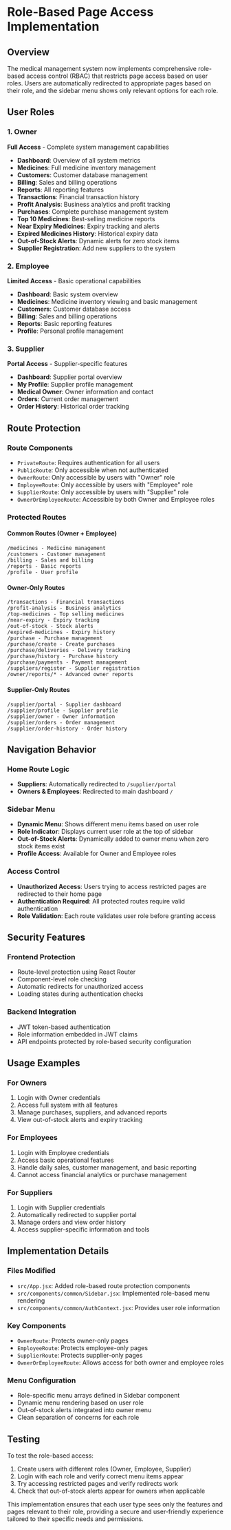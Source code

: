 # Role-Based Page Access Implementation

## Overview
The medical management system now implements comprehensive role-based access control (RBAC) that restricts page access based on user roles. Users are automatically redirected to appropriate pages based on their role, and the sidebar menu shows only relevant options for each role.

## User Roles

### 1. Owner
**Full Access** - Complete system management capabilities
- **Dashboard**: Overview of all system metrics
- **Medicines**: Full medicine inventory management
- **Customers**: Customer database management
- **Billing**: Sales and billing operations
- **Reports**: All reporting features
- **Transactions**: Financial transaction history
- **Profit Analysis**: Business analytics and profit tracking
- **Purchases**: Complete purchase management system
- **Top 10 Medicines**: Best-selling medicine reports
- **Near Expiry Medicines**: Expiry tracking and alerts
- **Expired Medicines History**: Historical expiry data
- **Out-of-Stock Alerts**: Dynamic alerts for zero stock items
- **Supplier Registration**: Add new suppliers to the system

### 2. Employee
**Limited Access** - Basic operational capabilities
- **Dashboard**: Basic system overview
- **Medicines**: Medicine inventory viewing and basic management
- **Customers**: Customer database access
- **Billing**: Sales and billing operations
- **Reports**: Basic reporting features
- **Profile**: Personal profile management

### 3. Supplier
**Portal Access** - Supplier-specific features
- **Dashboard**: Supplier portal overview
- **My Profile**: Supplier profile management
- **Medical Owner**: Owner information and contact
- **Orders**: Current order management
- **Order History**: Historical order tracking

## Route Protection

### Route Components
- `PrivateRoute`: Requires authentication for all users
- `PublicRoute`: Only accessible when not authenticated
- `OwnerRoute`: Only accessible by users with "Owner" role
- `EmployeeRoute`: Only accessible by users with "Employee" role
- `SupplierRoute`: Only accessible by users with "Supplier" role
- `OwnerOrEmployeeRoute`: Accessible by both Owner and Employee roles

### Protected Routes

#### Common Routes (Owner + Employee)
```
/medicines - Medicine management
/customers - Customer management
/billing - Sales and billing
/reports - Basic reports
/profile - User profile
```

#### Owner-Only Routes
```
/transactions - Financial transactions
/profit-analysis - Business analytics
/top-medicines - Top selling medicines
/near-expiry - Expiry tracking
/out-of-stock - Stock alerts
/expired-medicines - Expiry history
/purchase - Purchase management
/purchase/create - Create purchases
/purchase/deliveries - Delivery tracking
/purchase/history - Purchase history
/purchase/payments - Payment management
/suppliers/register - Supplier registration
/owner/reports/* - Advanced owner reports
```

#### Supplier-Only Routes
```
/supplier/portal - Supplier dashboard
/supplier/profile - Supplier profile
/supplier/owner - Owner information
/supplier/orders - Order management
/supplier/order-history - Order history
```

## Navigation Behavior

### Home Route Logic
- **Suppliers**: Automatically redirected to `/supplier/portal`
- **Owners & Employees**: Redirected to main dashboard `/`

### Sidebar Menu
- **Dynamic Menu**: Shows different menu items based on user role
- **Role Indicator**: Displays current user role at the top of sidebar
- **Out-of-Stock Alerts**: Dynamically added to owner menu when zero stock items exist
- **Profile Access**: Available for Owner and Employee roles

### Access Control
- **Unauthorized Access**: Users trying to access restricted pages are redirected to their home page
- **Authentication Required**: All protected routes require valid authentication
- **Role Validation**: Each route validates user role before granting access

## Security Features

### Frontend Protection
- Route-level protection using React Router
- Component-level role checking
- Automatic redirects for unauthorized access
- Loading states during authentication checks

### Backend Integration
- JWT token-based authentication
- Role information embedded in JWT claims
- API endpoints protected by role-based security configuration

## Usage Examples

### For Owners
1. Login with Owner credentials
2. Access full system with all features
3. Manage purchases, suppliers, and advanced reports
4. View out-of-stock alerts and expiry tracking

### For Employees
1. Login with Employee credentials
2. Access basic operational features
3. Handle daily sales, customer management, and basic reporting
4. Cannot access financial analytics or purchase management

### For Suppliers
1. Login with Supplier credentials
2. Automatically redirected to supplier portal
3. Manage orders and view order history
4. Access supplier-specific information and tools

## Implementation Details

### Files Modified
- `src/App.jsx`: Added role-based route protection components
- `src/components/common/Sidebar.jsx`: Implemented role-based menu rendering
- `src/components/common/AuthContext.jsx`: Provides user role information

### Key Components
- `OwnerRoute`: Protects owner-only pages
- `EmployeeRoute`: Protects employee-only pages  
- `SupplierRoute`: Protects supplier-only pages
- `OwnerOrEmployeeRoute`: Allows access for both owner and employee roles

### Menu Configuration
- Role-specific menu arrays defined in Sidebar component
- Dynamic menu rendering based on user role
- Out-of-stock alerts integrated into owner menu
- Clean separation of concerns for each role

## Testing
To test the role-based access:
1. Create users with different roles (Owner, Employee, Supplier)
2. Login with each role and verify correct menu items appear
3. Try accessing restricted pages and verify redirects work
4. Check that out-of-stock alerts appear for owners when applicable

This implementation ensures that each user type sees only the features and pages relevant to their role, providing a secure and user-friendly experience tailored to their specific needs and permissions.

